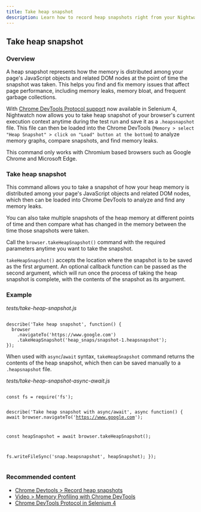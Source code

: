 ```yaml
---
title: Take heap snapshot
description: Learn how to record heap snapshots right from your Nightwatch tests and use DevTools heap profiler to find memory leaks.
---
```


<div class="page-header"><h2>Take heap snapshot</h2></div>

### Overview

A heap snapshot represents how the memory is distributed among your page's JavaScript objects and related DOM nodes at the point of time the snapshot was taken. This helps you find and fix memory issues that affect page performance, including memory leaks, memory bloat, and frequent garbage collections.

With [Chrome DevTools Protocol support](https://www.selenium.dev/documentation/webdriver/bidirectional/chrome_devtools/) now available in Selenium 4, Nightwatch now allows you to take heap snapshot of your browser's current execution context anytime during the test run and save it as a `.heapsnapshot` file. This file can then be loaded into the Chrome DevTools (`Memory > select "Heap Snapshot" > click on "Load" button at the bottom`) to analyze memory graphs, compare snapshots, and find memory leaks.

<div class="alert alert-info">
  This command only works with Chromium based browsers such as Google Chrome and Microsoft Edge.
</div>

### Take heap snapshot

This command allows you to take a snapshot of how your heap memory is distributed among your page's JavaScript objects and related DOM nodes, which then can be loaded into Chrome DevTools to analyze and find any memory leaks.

You can also take multiple snapshots of the heap memory at different points of time and then compare what has changed in the memory between the time those snapshots were taken.

Call the `browser.takeHeapSnapshot()` command with the required parameters anytime you want to take the snapshot.

`takeHeapSnapshot()` accepts the location where the snapshot is to be saved as the first argument. An optional callback function can be passed as the second argument, which will run once the process of taking the heap snapshot is complete, with the contents of the snapshot as its argument.

### Example

<div class="sample-test"><i>tests/take-heap-snapshot.js</i>
<pre class="line-numbers language-javascript"><code class="language-javascript">
describe('Take heap snapshot', function() {
  browser
    .navigateTo('https://www.google.com')
    .takeHeapSnapshot('heap_snaps/snapshot-1.heapsnapshot');
});
</code></pre></div>

When used with `async`/`await` syntax, `takeHeapSnapshot` command returns the contents of the heap snapshot, which then can be saved manually to a `.heapsnapshot` file.

<div class="sample-test"><i>tests/take-heap-snapshot-async-await.js</i>
<pre class="line-numbers language-javascript"><code class="language-javascript">
const fs = require('fs');

describe('Take heap snapshot with async/await', async function() {
  await browser.navigateTo('https://www.google.com');

  const heapSnapshot = await browser.takeHeapSnapshot();
  
  fs.writeFileSync('snap.heapsnapshot', heapSnapshot);
});
</code></pre></div>

### Recommended content

- [Chrome Devtools > Record heap snapshots](https://developer.chrome.com/docs/devtools/memory-problems/heap-snapshots/) 
- [Video > Memory Profiling with Chrome DevTools](https://www.youtube.com/watch?v=L3ugr9BJqIs)
- [Chrome DevTools Protocol in Selenium 4](https://www.selenium.dev/documentation/webdriver/bidirectional/chrome_devtools/)

